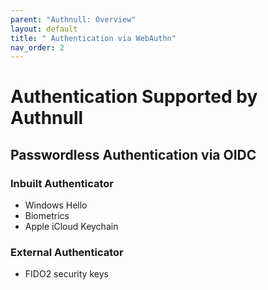 ```yaml
---
parent: "Authnull: Overview"
layout: default
title: " Authentication via WebAuthn"
nav_order: 2
---
```

# Authentication Supported by Authnull

## Passwordless Authentication via OIDC

### Inbuilt Authenticator

* Windows Hello
* Biometrics
* Apple iCloud Keychain

### External Authenticator

* FIDO2 security keys
